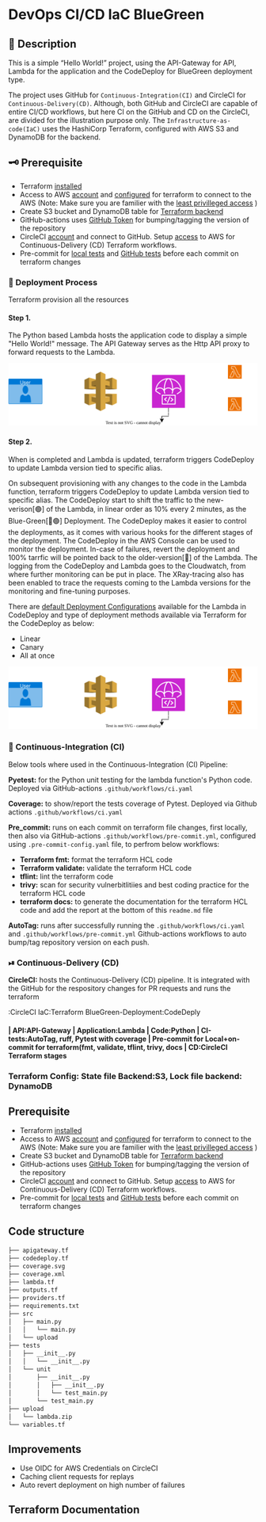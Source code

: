 # DevOps CI/CD IaC BlueGreen
## 📃 Description

This is a simple “Hello World!” project, using the API-Gateway for API, Lambda for the application and the CodeDeploy for BlueGreen deployment type.

The project uses GitHub for `Continuous-Integration(CI)` and CircleCI for `Continuous-Delivery(CD)`. Although, both GitHub and CircleCI are capable of entire CI/CD workflows, but here CI on the GitHub and CD on the CircleCI, are divided for the illustration purpose only. The `Infrastructure-as-code(IaC)` uses the HashiCorp Terraform, configured with AWS S3 and DynamoDB for the backend.

## 🗝 Prerequisite
- Terraform [installed](https://developer.hashicorp.com/terraform/tutorials/aws-get-started/install-cli)  
- Access to AWS [account](https://aws.amazon.com/resources/create-account/) and [configured](https://docs.aws.amazon.com/cli/latest/userguide/cli-configure-files.html) for terraform to connect to the AWS (Note: Make sure you are familier with the [least privilleged access](https://docs.aws.amazon.com/IAM/latest/UserGuide/best-practices.html) )
- Create S3 bucket and DynamoDB table for [Terraform backend](https://developer.hashicorp.com/terraform/language/settings/backends/s3)
- GitHub-actions uses [GitHub Token](https://docs.github.com/en/enterprise-server@3.9/authentication/keeping-your-account-and-data-secure/managing-your-personal-access-tokens) for bumping/tagging the version of the repository
- CircleCI [account](https://circleci.com/signup/) and connect to GitHub. Setup [access](https://circleci.com/docs/deploy-to-aws/) to AWS for Continuous-Delivery (CD) Terraform workflows.
- Pre-commit for [local tests](https://pre-commit.com/) and [GitHub tests](https://github.com/antonbabenko/pre-commit-terraform) before each commit on terraform changes  

### 🔩 Deployment Process

Terraform provision all the resources

#### Step 1.
The Python based Lambda hosts the application code to display a simple "Hello World!" message. The API Gateway serves as the Http API proxy to forward requests to the Lambda.  

![Step1](doc/Step1_APIG_codeDeploy_lambda.svg)

#### Step 2.
When  is completed and Lambda is updated, terraform triggers CodeDeploy to update Lambda version tied to specific alias.

On subsequent provisioning with any changes to the code in the Lambda function, terraform triggers CodeDeploy to update Lambda version tied to specific alias. The CodeDeploy start to shift the traffic to the new-verison[🟢] of the Lambda, in linear order as 10% every 2 minutes, as the Blue-Green[🔵🟢] Deployment. The CodeDeploy makes it easier to control the deployments, as it comes with various hooks for the different stages of the deployment. The CodeDeploy in the AWS Console can be used to monitor the deployment. In-case of failures, revert the deployment and 100% tarrfic will be pointed back to the older-version[🔵] of the Lambda. The logging from the CodeDeploy and Lambda goes to the Cloudwatch, from where further monitoring can be put in place. The XRay-tracing also has been enabled to trace the requests coming to the Lambda versions for the monitoring and fine-tuning purposes.

There are [default Deployment Configurations](https://docs.aws.amazon.com/codedeploy/latest/userguide/deployment-configurations.html#deployment-configuration-lambda) available for the Lambda in CodeDeploy and type of deployment methods available via Terraform for the CodeDeploy as below:

- Linear
- Canary
- All at once

![Step2](doc/Step2_APIG_codeDeploy_lambda.svg)

### 🔂 Continuous-Integration (CI)

Below tools where used in the Continuous-Integration (CI) Pipeline:

**Pyetest:** for the Python unit testing for the lambda function's Python code. Deployed via GitHub-actions `.github/workflows/ci.yaml`

**Coverage:** to show/report the tests coverage of Pytest. Deployed via Github actions `.github/workflows/ci.yaml`

**Pre_commit:** runs on each commit on terraform file changes, first locally, then also via  GitHub-actions `.github/workflows/pre-commit.yml`, configured using `.pre-commit-config.yaml` file, to perfrom below workflows:
- **Terraform fmt:** format the terraform HCL code
- **Terraform validate:** validate the terraform HCL code
- **tflint:** lint the terraform code
- **trivy:** scan for security vulnerbitlitiies and best coding practice for the terraform HCL code
- **terraform docs:** to generate the documentation for the terraform HCL code and add the report at the bottom of this `readme.md` file

**AutoTag:** runs after successfully running the `.github/workflows/ci.yaml` and `.github/workflows/pre-commit.yml` Github-actions workflows to auto bump/tag repository version on each push.

###  ⏯ Continuous-Delivery (CD)

**CircleCI:** hosts the Continuous-Delivery (CD) pipeline. It is integrated with the GitHub for the respository changes for PR requests and runs the terraform 




   
 :CircleCI IaC:Terraform BlueGreen-Deployment:CodeDeply
#### | API:API-Gateway | Application:Lambda | Code:Python | CI-tests:AutoTag, ruff, Pytest with coverage | Pre-commit for Local+on-commit for terraform(fmt, validate, tflint, trivy, docs | CD:CircleCI Terraform stages
### Terraform Config: State file Backend:S3, Lock file backend: DynamoDB

## Prerequisite
- Terraform [installed](https://developer.hashicorp.com/terraform/tutorials/aws-get-started/install-cli)  
- Access to AWS [account](https://aws.amazon.com/resources/create-account/) and [configured](https://docs.aws.amazon.com/cli/latest/userguide/cli-configure-files.html) for terraform to connect to the AWS (Note: Make sure you are familier with the [least privilleged access](https://docs.aws.amazon.com/IAM/latest/UserGuide/best-practices.html) )
- Create S3 bucket and DynamoDB table for [Terraform backend](https://developer.hashicorp.com/terraform/language/settings/backends/s3)
- GitHub-actions uses [GitHub Token](https://docs.github.com/en/enterprise-server@3.9/authentication/keeping-your-account-and-data-secure/managing-your-personal-access-tokens) for bumping/tagging the version of the repository
- CircleCI [account](https://circleci.com/signup/) and connect to GitHub. Setup [access](https://circleci.com/docs/deploy-to-aws/) to AWS for Continuous-Delivery (CD) Terraform workflows.
- Pre-commit for [local tests](https://pre-commit.com/) and [GitHub tests](https://github.com/antonbabenko/pre-commit-terraform) before each commit on terraform changes  

## Code structure
```
├── apigateway.tf
├── codedeploy.tf
├── coverage.svg
├── coverage.xml
├── lambda.tf
├── outputs.tf
├── providers.tf
├── requirements.txt
├── src
│   ├── main.py
│   │   └── main.py
│   └── upload
├── tests
│   ├── __init__.py
│   │   └── __init__.py
│   └── unit
│       ├── __init__.py
│       │   ├── __init__.py
│       │   └── test_main.py
│       └── test_main.py
├── upload
│   └── lambda.zip
└── variables.tf
```
## Improvements
- Use OIDC for AWS Credentials on CircleCI
- Caching client requests for replays
- Auto revert deployment on high number of failures

## Terraform Documentation
<!-- BEGINNING OF PRE-COMMIT-TERRAFORM DOCS HOOK -->

<!-- END OF PRE-COMMIT-TERRAFORM DOCS HOOK -->